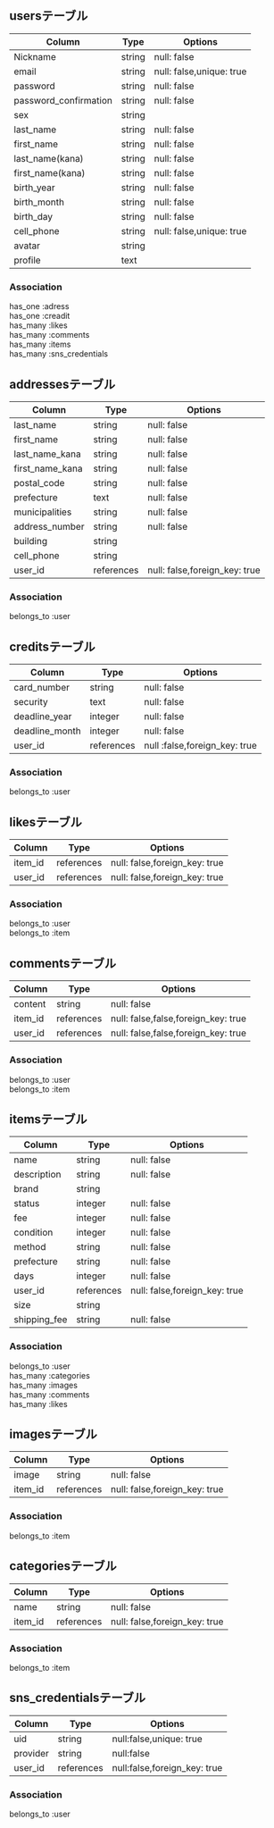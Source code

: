 ## usersテーブル

|Column|Type|Options|
|------|----|-------|
|Nickname|string|null: false|
|email|string|null: false,unique: true|
|password|string|null: false|
|password_confirmation|string|null: false|
|sex|string||
|last_name|string|null: false|
|first_name|string|null: false|
|last_name(kana)|string|null: false|
|first_name(kana)|string|null: false|
|birth_year|string|null: false|
|birth_month|string|null: false|
|birth_day|string|null: false|
|cell_phone|string|null: false,unique: true|
|avatar|string||
|profile|text||

### Association
has_one :adress  
has_one :creadit  
has_many :likes  
has_many :comments  
has_many :items  
has_many :sns_credentials  

## addressesテーブル

|Column|Type|Options|
|------|----|-------|
|last_name|string|null: false|
|first_name|string|null: false|
|last_name_kana|string|null: false|
|first_name_kana|string|null: false|
|postal_code|string|null: false|
|prefecture|text|null: false|
|municipalities|string|null: false|
|address_number|string|null: false|
|building|string||
|cell_phone|string|
|user_id|references|null: false,foreign_key: true|

### Association
belongs_to :user

## creditsテーブル

|Column|Type|Options|
|------|----|-------|
|card_number|string|null: false|
|security|text|null: false|
|deadline_year|integer|null: false|
|deadline_month|integer|null: false|
|user_id|references|null :false,foreign_key: true|

### Association
belongs_to :user

## likesテーブル

|Column|Type|Options|
|------|----|-------|
|item_id|references|null: false,foreign_key: true|
|user_id|references|null: false,foreign_key: true|

### Association
belongs_to :user  
belongs_to :item

## commentsテーブル

|Column|Type|Options|
|------|----|-------|
|content|string|null: false|
|item_id|references|null: false,false,foreign_key: true|
|user_id|references|null: false,false,foreign_key: true|

### Association
belongs_to :user  
belongs_to :item

## itemsテーブル

|Column|Type|Options|
|------|----|-------|
|name|string|null: false|
|description|string|null: false|
|brand|string||
|status|integer|null: false|
|fee|integer|null: false|
|condition|integer|null: false|
|method|string|null: false|
|prefecture|string|null: false|
|days|integer|null: false|
|user_id|references|null: false,foreign_key: true|
|size|string||
|shipping_fee|string|null: false|

### Association
belongs_to :user  
has_many :categories  
has_many :images  
has_many :comments  
has_many :likes  

## imagesテーブル

|Column|Type|Options|
|------|----|-------|
|image|string|null: false|
|item_id|references|null: false,foreign_key: true|

### Association
belongs_to :item

## categoriesテーブル

|Column|Type|Options|
|------|----|-------|
|name|string|null: false|
|item_id|references|null: false,foreign_key: true|

### Association
belongs_to :item

## sns_credentialsテーブル

|Column|Type|Options|
|------|----|-------|
|uid|string|null:false,unique: true|
|provider|string|null:false|
|user_id|references|null:false,foreign_key: true|

### Association
belongs_to :user
